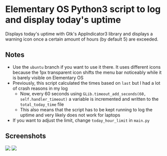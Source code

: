 # Elementary OS Python3 script to log and display today's uptime

Displays today's uptime with Gtk's AppIndicator3 library and displays a warning icon once a certain amount of hours (by default 5) are exceeded.

## Notes

* Use the `ubuntu` branch if you want to use it there. It uses different icons because the 1px transparent icon shifts the menu bar noticeably while it is barely visible on Elementary OS
* Previously, this script calculated the times based on `last` but I had a lot of crash reasons in my log
  * Now, every 60 seconds using `GLib.timeout_add_seconds(60, self.handler_timeout)` a variable is incremented and written to the `total_today_time` file
  * This also means that the script has to be kept running to log the uptime and very likely does not work for laptops
* If you want to adjust the limit, change `today_hour_limit` in `main.py`

## Screenshots

![](https://github.com/Gira-X/elementary-os-uptime-indicator/raw/elementaryos/screenshots/1.png)
![](https://github.com/Gira-X/elementary-os-uptime-indicator/raw/elementaryos/screenshots/2.png)
